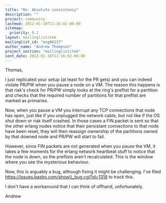 ```yaml
---
title: "Re: Absolute consistency"
description: ""
project: community
lastmod: 2012-01-10T11:16:02-08:00
sitemap:
  priority: 0.2
layout: mailinglistitem
mailinglist_id: "msg06217"
author_name: "Andrew Thompson"
project_section: "mailinglistitem"
sent_date: 2012-01-10T11:16:02-08:00
---
```



Thomas,

I just replicated your setup (at least for the PR gets) and you can
indeed violate PR/PW when you pause a node on a VM. The reason this
happens is that riak's check for PR/PW simply looks at the ring's
preflist for a partition and checks that the required number of
partitions for that preflist are marked as primaries.

Now, when you pause a VM you interrupt any TCP connections that node has
open, just like if you unplugged the network cable, but not like if the
OS shut down or riak itself crashed. In those cases a FIN packet is sent
so that the other erlang nodes notice that their persistant connections
to that node have been reset, they will then reassign ownership of the
partitions owned by that downed node and PR/PW will start to fail.

However, since FIN packets are not generated when you pause the VM, it
takes a few moments for the erlang network heartbeat stuff to notice
that the node is down, so the preflists aren't recalculated. This is the
window where you see the mysterious behaviour.

Now, this is arguably a bug, although fixing it might be challenging.
I've filed https://issues.basho.com/show\\_bug.cgi?id=1318 to track this.

I don't have a workaround that I can think of offhand, unfortunately.

Andrew


